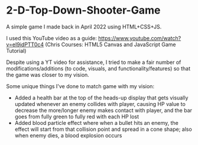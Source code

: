 # 2-D-Top-Down-Shooter-Game

A simple game I made back in April 2022 using HTML+CSS+JS.

I used this YouTube video as a guide: https://www.youtube.com/watch?v=eI9idPTT0c4 (Chris Courses: HTML5 Canvas and JavaScript Game Tutorial)

Despite using a YT video for assistance, I tried to make a fair number of modifications/additions (to code, visuals, and functionality/features) so that the game was closer to my vision.

Some unique things I've done to match game with my vision:
- Added a health bar at the top of the heads-up display that gets visually updated whenever an enemy collides with player, causing HP value to decrease the more/longer enemy makes contact with player, and the bar goes from fully green to fully red with each HP lost
- Added blood particle effect where when a bullet hits an enemy, the effect will start from that collision point and spread in a cone shape; also when enemy dies, a blood explosion occurs
